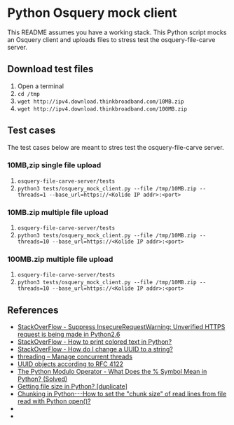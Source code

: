 # Python Osquery mock client

This README assumes you have a working stack. This Python script mocks an Osquery client and uploads files to stress test the osquery-file-carve server. 

## Download test files
1. Open a terminal
1. `cd /tmp`
1. `wget http://ipv4.download.thinkbroadband.com/10MB.zip`
1. `wget http://ipv4.download.thinkbroadband.com/100MB.zip`

## Test cases
The test cases below are meant to stres test the osquery-file-carve server.

### 10MB,zip single file upload
1. `osquery-file-carve-server/tests`
1. `python3 tests/osquery_mock_client.py --file /tmp/10MB.zip --threads=1 --base_url=https://<Kolide IP addr>:<port>`

### 10MB.zip multiple file upload
1. `osquery-file-carve-server/tests`
1. `python3 tests/osquery_mock_client.py --file /tmp/10MB.zip --threads=10 --base_url=https://<Kolide IP addr>:<port>`

### 100MB.zip multiple file upload
1. `osquery-file-carve-server/tests`
1. `python3 tests/osquery_mock_client.py --file /tmp/10MB.zip --threads=10 --base_url=https://<Kolide IP addr>:<port>`


## References
* [StackOverFlow - Suppress InsecureRequestWarning: Unverified HTTPS request is being made in Python2.6](https://stackoverflow.com/questions/27981545/suppress-insecurerequestwarning-unverified-https-request-is-being-made-in-pytho/33716188)
* [StackOverFlow - How to print colored text in Python?](https://stackoverflow.com/questions/287871/how-to-print-colored-text-in-python)
* [StackOverFlow - How do I change a UUID to a string?](https://stackoverflow.com/questions/37049289/how-do-i-change-a-uuid-to-a-string/37049434)
* [threading – Manage concurrent threads](https://pymotw.com/2/threading/)
* [UUID objects according to RFC 4122](https://docs.python.org/3/library/uuid.html)
* [The Python Modulo Operator - What Does the % Symbol Mean in Python? (Solved)](https://www.freecodecamp.org/news/the-python-modulo-operator-what-does-the-symbol-mean-in-python-solved/)
* [Getting file size in Python? [duplicate]](https://stackoverflow.com/questions/6591931/getting-file-size-in-python)
* [Chunking in Python---How to set the "chunk size" of read lines from file read with Python open()?](https://www.reddit.com/r/learnpython/comments/52vpjz/chunking_in_pythonhow_to_set_the_chunk_size_of/)
* []()
* []()